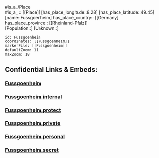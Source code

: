 ﻿---
location: [49.45,8.28] 
mapzoom: [7,12] 
mapmarker: city 
type: City
tags:
- geo/City


SpocWebEntityId: 30313
isDeleted: false
confidential: public

---
#is_a_/Place  
#is_a_ :: [[Place]] 
[has_place_longitude::8.28] 
[has_place_latitude::49.45] 
[name::Fussgoenheim] 
has_place_country:: [[Germany]]  
has_place_province:: [[Rheinland-Pfalz]]  
[Population::] 
[Unknown::] 


```leaflet
id: Fussgoenheim
coordinates: [[Fussgoenheim]] 
markerFile: [[Fussgoenheim]] 
defaultZoom: 11 
maxZoom: 18
```


## Confidential Links & Embeds: 

### [Fussgoenheim](/_public/Earth/Continent/Europe/Europe~Central/Germany/Germany~West/Rheinland-Pfalz/counties~RP/Bad_Dürkheim/cities~Dürkheim/Wachenheim~Weinstr/City/Fussgoenheim.md) 

### [Fussgoenheim.internal](/_internal/Earth/Continent/Europe/Europe~Central/Germany/Germany~West/Rheinland-Pfalz/counties~RP/Bad_Dürkheim/cities~Dürkheim/Wachenheim~Weinstr/City/Fussgoenheim.internal.md) 

### [Fussgoenheim.protect](/_protect/Earth/Continent/Europe/Europe~Central/Germany/Germany~West/Rheinland-Pfalz/counties~RP/Bad_Dürkheim/cities~Dürkheim/Wachenheim~Weinstr/City/Fussgoenheim.protect.md) 

### [Fussgoenheim.private](/_private/Earth/Continent/Europe/Europe~Central/Germany/Germany~West/Rheinland-Pfalz/counties~RP/Bad_Dürkheim/cities~Dürkheim/Wachenheim~Weinstr/City/Fussgoenheim.private.md) 

### [Fussgoenheim.personal](/_personal/Earth/Continent/Europe/Europe~Central/Germany/Germany~West/Rheinland-Pfalz/counties~RP/Bad_Dürkheim/cities~Dürkheim/Wachenheim~Weinstr/City/Fussgoenheim.personal.md) 

### [Fussgoenheim.secret](/_secret/Earth/Continent/Europe/Europe~Central/Germany/Germany~West/Rheinland-Pfalz/counties~RP/Bad_Dürkheim/cities~Dürkheim/Wachenheim~Weinstr/City/Fussgoenheim.secret.md) 

